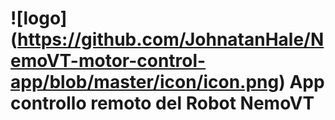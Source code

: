 # ![logo] (https://github.com/JohnatanHale/NemoVT-motor-control-app/blob/master/icon/icon.png) App controllo remoto del Robot NemoVT